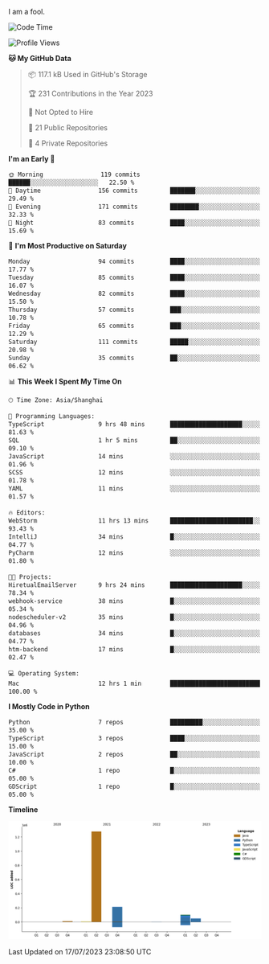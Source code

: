 I am a fool.

<!--START_SECTION:waka-->
![Code Time](http://img.shields.io/badge/Code%20Time-545%20hrs%209%20mins-blue)

![Profile Views](http://img.shields.io/badge/Profile%20Views-0-blue)

**🐱 My GitHub Data** 

> 📦 117.1 kB Used in GitHub's Storage 
 > 
> 🏆 231 Contributions in the Year 2023
 > 
> 🚫 Not Opted to Hire
 > 
> 📜 21 Public Repositories 
 > 
> 🔑 4 Private Repositories 
 > 
**I'm an Early 🐤** 

```text
🌞 Morning                119 commits         ██████░░░░░░░░░░░░░░░░░░░   22.50 % 
🌆 Daytime                156 commits         ███████░░░░░░░░░░░░░░░░░░   29.49 % 
🌃 Evening                171 commits         ████████░░░░░░░░░░░░░░░░░   32.33 % 
🌙 Night                  83 commits          ████░░░░░░░░░░░░░░░░░░░░░   15.69 % 
```
📅 **I'm Most Productive on Saturday** 

```text
Monday                   94 commits          ████░░░░░░░░░░░░░░░░░░░░░   17.77 % 
Tuesday                  85 commits          ████░░░░░░░░░░░░░░░░░░░░░   16.07 % 
Wednesday                82 commits          ████░░░░░░░░░░░░░░░░░░░░░   15.50 % 
Thursday                 57 commits          ███░░░░░░░░░░░░░░░░░░░░░░   10.78 % 
Friday                   65 commits          ███░░░░░░░░░░░░░░░░░░░░░░   12.29 % 
Saturday                 111 commits         █████░░░░░░░░░░░░░░░░░░░░   20.98 % 
Sunday                   35 commits          ██░░░░░░░░░░░░░░░░░░░░░░░   06.62 % 
```


📊 **This Week I Spent My Time On** 

```text
🕑︎ Time Zone: Asia/Shanghai

💬 Programming Languages: 
TypeScript               9 hrs 48 mins       ████████████████████░░░░░   81.63 % 
SQL                      1 hr 5 mins         ██░░░░░░░░░░░░░░░░░░░░░░░   09.10 % 
JavaScript               14 mins             ░░░░░░░░░░░░░░░░░░░░░░░░░   01.96 % 
SCSS                     12 mins             ░░░░░░░░░░░░░░░░░░░░░░░░░   01.78 % 
YAML                     11 mins             ░░░░░░░░░░░░░░░░░░░░░░░░░   01.57 % 

🔥 Editors: 
WebStorm                 11 hrs 13 mins      ███████████████████████░░   93.43 % 
IntelliJ                 34 mins             █░░░░░░░░░░░░░░░░░░░░░░░░   04.77 % 
PyCharm                  12 mins             ░░░░░░░░░░░░░░░░░░░░░░░░░   01.80 % 

🐱‍💻 Projects: 
HiretualEmailServer      9 hrs 24 mins       ████████████████████░░░░░   78.34 % 
webhook-service          38 mins             █░░░░░░░░░░░░░░░░░░░░░░░░   05.34 % 
nodescheduler-v2         35 mins             █░░░░░░░░░░░░░░░░░░░░░░░░   04.96 % 
databases                34 mins             █░░░░░░░░░░░░░░░░░░░░░░░░   04.77 % 
htm-backend              17 mins             █░░░░░░░░░░░░░░░░░░░░░░░░   02.47 % 

💻 Operating System: 
Mac                      12 hrs 1 min        █████████████████████████   100.00 % 
```

**I Mostly Code in Python** 

```text
Python                   7 repos             █████████░░░░░░░░░░░░░░░░   35.00 % 
TypeScript               3 repos             ████░░░░░░░░░░░░░░░░░░░░░   15.00 % 
JavaScript               2 repos             ██░░░░░░░░░░░░░░░░░░░░░░░   10.00 % 
C#                       1 repo              █░░░░░░░░░░░░░░░░░░░░░░░░   05.00 % 
GDScript                 1 repo              █░░░░░░░░░░░░░░░░░░░░░░░░   05.00 % 
```



**Timeline**

![Lines of Code chart](https://raw.githubusercontent.com/VeejaLiu/VeejaLiu/master/assets/bar_graph.png)


 Last Updated on 17/07/2023 23:08:50 UTC
<!--END_SECTION:waka-->
